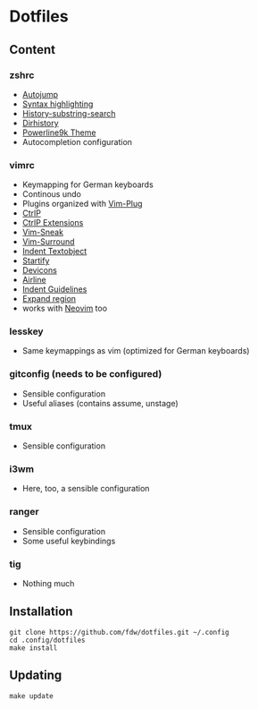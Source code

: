 # Dotfiles

## Content

### zshrc
* [Autojump](https://github.com/joelthelion/autojump)
* [Syntax highlighting](https://github.com/zsh-users/zsh-syntax-highlighting)
* [History-substring-search](https://github.com/zsh-users/zsh-history-substring-search)
* [Dirhistory](https://github.com/robbyrussell/oh-my-zsh/tree/master/plugins/dirhistory)
* [Powerline9k Theme](https://github.com/bhilburn/powerlevel9k)
* Autocompletion configuration

### vimrc
* Keymapping for German keyboards
* Continous undo
* Plugins organized with [Vim-Plug](https://github.com/junegunn/vim-plug)
* [CtrlP](https://github.com/ctrlpvim/ctrlp.vim)
* [CtrlP Extensions](https://github.com/sgur/ctrlp-extensions.vim)
* [Vim-Sneak](https://github.com/justinmk/vim-sneak)
* [Vim-Surround](https://github.com/tpope/vim-surround)
* [Indent Textobject](https://github.com/kana/vim-textobj-indent/)
* [Startify](https://github.com/mhinz/vim-startify)
* [Devicons](https://github.com/ryanoasis/vim-devicons)
* [Airline](https://github.com/bling/vim-airline)
* [Indent Guidelines](https://github.com/nathanaelkane/vim-indent-guides)
* [Expand region](https://github.com/terryma/vim-expand-region)
* works with [Neovim](http://neovim.io/) too

### lesskey
* Same keymappings as vim (optimized for German keyboards)

### gitconfig (needs to be configured)
* Sensible configuration
* Useful aliases (contains assume, unstage)

### tmux
* Sensible configuration

### i3wm
* Here, too, a sensible configuration

### ranger
* Sensible configuration
* Some useful keybindings

### tig
* Nothing much

## Installation
	git clone https://github.com/fdw/dotfiles.git ~/.config
	cd .config/dotfiles
	make install

## Updating
	make update
